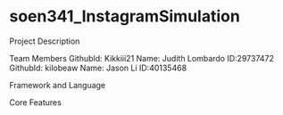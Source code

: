 # soen341_InstagramSimulation

Project Description

Team Members
GithubId: Kikkiii21 Name: Judith Lombardo ID:29737472
GithubId: kilobeaw Name: Jason Li ID:40135468

Framework and Language

Core Features
